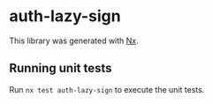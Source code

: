 # auth-lazy-sign

This library was generated with [Nx](https://nx.dev).

## Running unit tests

Run `nx test auth-lazy-sign` to execute the unit tests.
